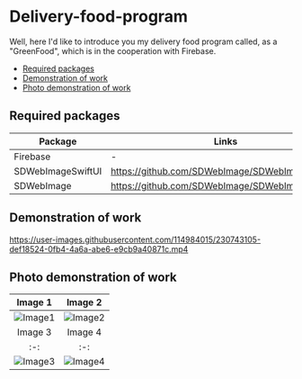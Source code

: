 # Delivery-food-program
Well, here I'd like to introduce you my delivery food program called, as a "GreenFood", which is in the cooperation with Firebase.

-  [Required packages](#Required-packages)
-  [Demonstration of work](#Demonstration-of-work)
-  [Photo demonstration of work](#Photo-demonstration-of-work)

<a name="Required-packages"/></a>
## Required packages
| Package | Links | Version |
| ------ | ------ | ------ |
| Firebase | - | 9.6.0 |
| SDWebImageSwiftUI  | https://github.com/SDWebImage/SDWebImageSwiftUI | 2.2.2 |
| SDWebImage | https://github.com/SDWebImage/SDWebImage | 5.15.0 |

<a name="Demonstration-of-work"/></a>
## Demonstration of work

https://user-images.githubusercontent.com/114984015/230743105-def18524-0fb4-4a6a-abe6-e9cb9a40871c.mp4

<a name="Photo-demonstration-of-work"/></a>
## Photo demonstration of work

Image 1 | Image 2
:-: | :-:
![Image1](https://i.imgur.com/TfKQCRm.png) | ![Image2](https://i.imgur.com/hHUucfw.png)
Image 3 | Image 4
:-: | :-:
![Image3](https://i.imgur.com/QL28zJS.png) | ![Image4](https://i.imgur.com/tkHb8q2.png)
